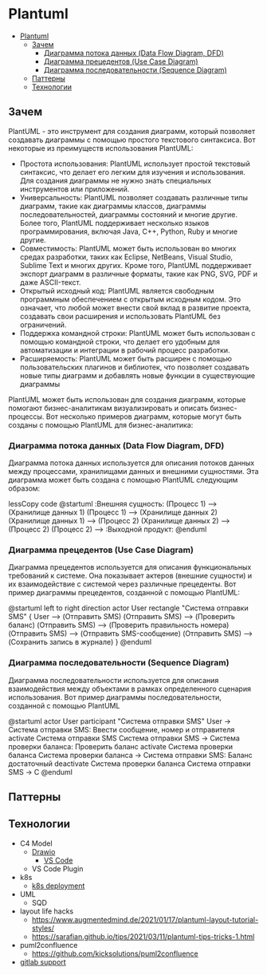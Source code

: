 # Plantuml

- [Plantuml](#plantuml)
  - [Зачем](#зачем)
    - [Диаграмма потока данных (Data Flow Diagram, DFD)](#диаграмма-потока-данных-data-flow-diagram-dfd)
    - [Диаграмма прецедентов (Use Case Diagram)](#диаграмма-прецедентов-use-case-diagram)
    - [Диаграмма последовательности (Sequence Diagram)](#диаграмма-последовательности-sequence-diagram)
  - [Паттерны](#паттерны)
  - [Технологии](#технологии)

## Зачем

PlantUML - это инструмент для создания диаграмм, который позволяет создавать диаграммы с помощью простого текстового синтаксиса. Вот некоторые из преимуществ использования PlantUML:

- Простота использования: PlantUML использует простой текстовый синтаксис, что делает его легким для изучения и использования. Для создания диаграммы не нужно знать специальных инструментов или приложений.
- Универсальность: PlantUML позволяет создавать различные типы диаграмм, такие как диаграммы классов, диаграммы последовательностей, диаграммы состояний и многие другие. Более того, PlantUML поддерживает несколько языков программирования, включая Java, C++, Python, Ruby и многие другие.
- Совместимость: PlantUML может быть использован во многих средах разработки, таких как Eclipse, NetBeans, Visual Studio, Sublime Text и многих других. Кроме того, PlantUML поддерживает экспорт диаграмм в различные форматы, такие как PNG, SVG, PDF и даже ASCII-текст.
- Открытый исходный код: PlantUML является свободным программным обеспечением с открытым исходным кодом. Это означает, что любой может внести свой вклад в развитие проекта, создавать свои расширения и использовать PlantUML без ограничений.
- Поддержка командной строки: PlantUML может быть использован с помощью командной строки, что делает его удобным для автоматизации и интеграции в рабочий процесс разработки.
- Расширяемость: PlantUML может быть расширен с помощью пользовательских плагинов и библиотек, что позволяет создавать новые типы диаграмм и добавлять новые функции в существующие диаграммы

PlantUML может быть использован для создания диаграмм, которые помогают бизнес-аналитикам визуализировать и описать бизнес-процессы. Вот несколько примеров диаграмм, которые могут быть созданы с помощью PlantUML для бизнес-аналитика:

### Диаграмма потока данных (Data Flow Diagram, DFD)

Диаграмма потока данных используется для описания потоков данных между процессами, хранилищами данных и внешними сущностями. Эта диаграмма может быть создана с помощью PlantUML следующим образом:

lessCopy code
@startuml
:Внешняя сущность:
(Процесс 1) --> (Хранилище данных 1)
(Процесс 1) --> (Хранилище данных 2)
(Хранилище данных 1) --> (Процесс 2)
(Хранилище данных 2) --> (Процесс 2)
(Процесс 2) --> :Выходной продукт:
@enduml

### Диаграмма прецедентов (Use Case Diagram)

Диаграмма прецедентов используется для описания функциональных требований к системе. Она показывает актеров (внешние сущности) и их взаимодействие с системой через различные прецеденты. Вот пример диаграммы прецедентов, созданной с помощью PlantUML:

@startuml
left to right direction
actor User
rectangle "Система отправки SMS" {
  User --> (Отправить SMS)
  (Отправить SMS) --> (Проверить баланс)
  (Отправить SMS) --> (Проверить правильность номера)
  (Отправить SMS) --> (Отправить SMS-сообщение)
  (Отправить SMS) --> (Сохранить запись в журнале)
}
@enduml

### Диаграмма последовательности (Sequence Diagram)

Диаграмма последовательности используется для описания взаимодействия между объектами в рамках определенного сценария использования. Вот пример диаграммы последовательности, созданной с помощью PlantUML

@startuml
actor User
participant "Система отправки SMS"
User -> Система отправки SMS: Ввести сообщение, номер и отправителя
activate Система отправки SMS
Система отправки SMS -> Система проверки баланса: Проверить баланс
activate Система проверки баланса
Система проверки баланса -> Система отправки SMS: Баланс достаточный
deactivate Система проверки баланса
Система отправки SMS -> С
@enduml

## Паттерны

## Технологии

- C4 Model
  - [Drawio](https://www.diagrams.net/blog/c4-modelling)
    - [VS Code](https://marketplace.visualstudio.com/items?itemName=hediet.vscode-drawio)
  - VS Code Plugin
- k8s
  - [k8s deployment](https://crashedmind.github.io/PlantUMLHitchhikersGuide/kubernetes/kubernetes.html)
- UML
  - SQD
- layout life hacks
  - https://www.augmentedmind.de/2021/01/17/plantuml-layout-tutorial-styles/
  - https://sarafian.github.io/tips/2021/03/11/plantuml-tips-tricks-1.html
- puml2confluence
  - https://github.com/kicksolutions/puml2confluence
- [gitlab support](https://docs.gitlab.com/ee/administration/integration/plantuml.html)
